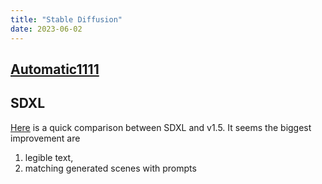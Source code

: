 ```yaml
---
title: "Stable Diffusion"
date: 2023-06-02
---
```

## [Automatic1111](notes/Automatic1111.md)

## SDXL

[Here](https://stable-diffusion-art.com/sdxl-model/) is a quick comparison between SDXL and v1.5. It seems the biggest improvement are
1. legible text, 
2. matching generated scenes with prompts
   
 
